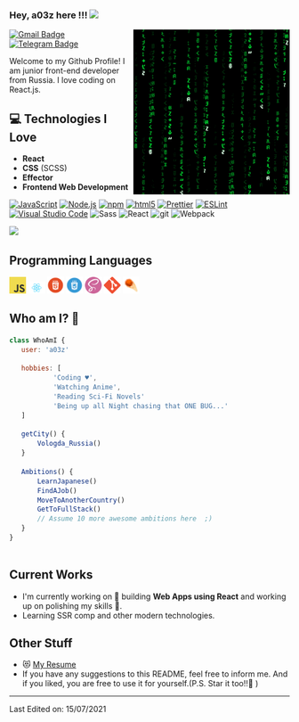 
### Hey, a03z here !!! <img src="https://media.giphy.com/media/hvRJCLFzcasrR4ia7z/giphy.gif" width="25px">


<img src = 'https://github.com/a03z/a03z/blob/main/images/matrix.gif' alt = 'Awesome Matrix Code' align='right'/>

 [![Gmail Badge](https://img.shields.io/badge/-danyasmeloff@gmail.com-c14438?style=flat-square&logo=Gmail&logoColor=white&link=mailto:danyasmeloff@gmail.com)](mailto:danyasmeloff@gmail.com)  [![Telegram Badge](https://img.shields.io/badge/-@a03zd-4381C1?style=flat-square&logo=Telegram&logoColor=white&link=https://t.me/a03zd)](https://t.me/a03zd) 


Welcome to my Github Profile! I am junior front-end developer from Russia. I love coding on React.js.

## 💻 Technologies I Love
* **React**
* **CSS** (SCSS)
* **Effector**
* **Frontend  Web Development**

[<img alt="JavaScript" src="https://img.shields.io/badge/-JavaScript-edb200?style=flat-square&logo=javascript&logoColor=white" />](https://developer.mozilla.org/en-US/docs/Web/JavaScript)  [<img alt="Node.js" src="https://img.shields.io/badge/-Node.js-43853d?style=flat-square&logo=Node.js&logoColor=white" />](https://nodejs.org)  [<img alt="npm" src="https://img.shields.io/badge/-NPM-CB3837?style=flat-square&logo=npm&logoColor=white" />](https://npmjs.com) [<img alt="html5" src="https://img.shields.io/badge/-HTML5-E34F26?style=flat-square&logo=html5&logoColor=white" />](https://developer.mozilla.org/en-US/docs/Web/Guide/HTML/HTML5)  [<img alt="Prettier" src="https://img.shields.io/badge/-Prettier-F7B93E?style=flat-square&logo=prettier&logoColor=white" />](https://prettier.io/) [<img alt="ESLint" src="https://img.shields.io/badge/-ESLint-4B32C3?style=flat-square&logo=eslint&logoColor=white" />](https://eslint.org/) [<img alt="Visual Studio Code" src="https://img.shields.io/badge/-Visual Studio Code-007ACC?style=flat-square&logo=visual-studio-code&logoColor=white" />](https://code.visualstudio.com/)
    <img alt="Sass" src="https://img.shields.io/badge/-Sass-CC6699?style=flat-square&logo=sass&logoColor=white" />
    <img alt="React" src="https://img.shields.io/badge/-React-45b8d8?style=flat-square&logo=react&logoColor=white" />
    <img alt="git" src="https://img.shields.io/badge/-Git-F05032?style=flat-square&logo=git&logoColor=white" />
  <img alt="Webpack" src="https://img.shields.io/badge/-Webpack-8DD6F9?style=flat-square&logo=webpack&logoColor=white" />    

<img src = "https://github-readme-stats.vercel.app/api/top-langs/?username=a03z&layout=compact">

## Programming Languages
<img src = 'https://github.com/a03z/a03z/blob/main/images/js.png' width='30'/> <img src = 'https://github.com/a03z/a03z/blob/main/images/react.png' width='30'/> <img src = 'https://github.com/a03z/a03z/blob/main/images/html.png' width='30'/> <img src = 'https://github.com/a03z/a03z/blob/main/images/css.png' width='30'/> <img src = 'https://github.com/a03z/a03z/blob/main/images/sass.png' height='30'/> <img src = 'https://github.com/a03z/a03z/blob/main/images/git.png' height='30'/>  <img src = 'https://github.com/a03z/a03z/blob/main/images/effector.png' height='30'/> 
 
 ## Who am I? 🧑
 ```JavaScript
 class WhoAmI {
    user: 'a03z'

    hobbies: [
			'Coding ♥',
			'Watching Anime',
			'Reading Sci-Fi Novels'
			'Being up all Night chasing that ONE BUG...'
	]
	
	getCity() {
        Vologda_Russia()
    }
	
    Ambitions() {
		LearnJapanese()
		FindAJob()
		MoveToAnotherCountry()
		GetToFullStack()
		// Assume 10 more awesome ambitions here  ;)
    }
}
	
 ```
 
## Current Works
 * I'm currently working on 🔭 building **Web Apps using React** and working up on polishing my skills 🌱.
 * Learning SSR comp and other modern technologies.
 
## Other Stuff
  - 😻 [My Resume](https://docs.google.com/document/d/1kXZPwesVQtPVYJFJYJ1mA0v797O8nZcLQY_OkWT7v8Y)
  - If you have any suggestions to this README, feel free to inform me. And if you liked, you are free to use it for yourself.(P.S. Star it too!!:grimacing: )

  ___

Last Edited on: 15/07/2021
